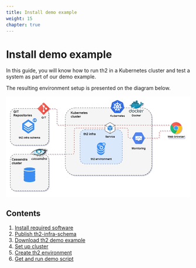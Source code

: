```yaml
---
title: Install demo example
weight: 15
chapter: true
---
```


# Install demo example

In this guide, you will know how to run th2 in a Kubernetes cluster and test a system as part of our demo example.

The resulting environment setup is presented on the diagram below.

![](images/Demo-cluster-components-full-schema.drawio.png) 

## Contents
1. [Install required software](requirements)
2. [Publish th2-infra-schema](publish-schema)
3. [Download th2 demo example](get-th2-demo)
4. [Set up cluster](set-up-cluster)
5. [Create th2 environment](create-env)
6. [Get and run demo script](demo-script)
